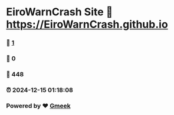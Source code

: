 # EiroWarnCrash Site :link: https://EiroWarnCrash.github.io 
### :page_facing_up: [1](https://EiroWarnCrash.github.io/tag.html) 
### :speech_balloon: 0 
### :hibiscus: 448 
### :alarm_clock: 2024-12-15 01:18:08 
### Powered by :heart: [Gmeek](https://github.com/Meekdai/Gmeek)
